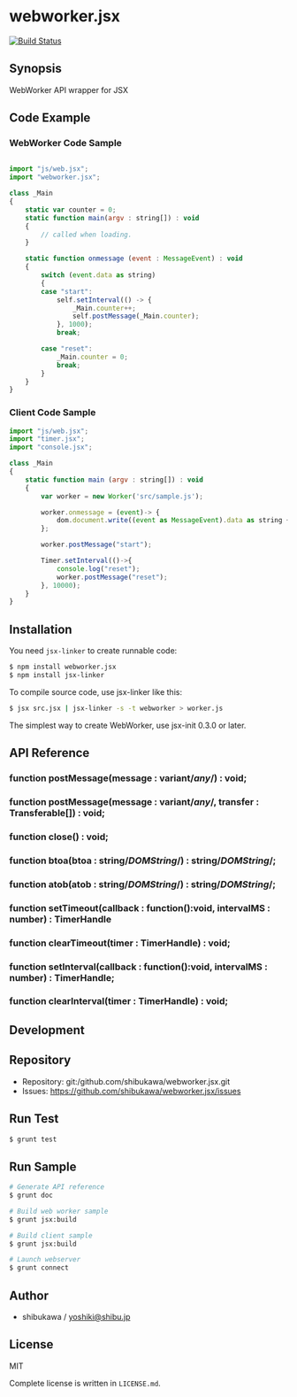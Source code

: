 webworker.jsx
===========================================

[![Build Status](https://travis-ci.org/shibukawa/webworker.jsx.png)](https://travis-ci.org/shibukawa/webworker.jsx)

Synopsis
---------------

WebWorker API wrapper for JSX

Code Example
---------------

### WebWorker Code Sample

```js

import "js/web.jsx";
import "webworker.jsx";

class _Main
{
    static var counter = 0;
    static function main(argv : string[]) : void
    {
        // called when loading.
    }

    static function onmessage (event : MessageEvent) : void
    {
        switch (event.data as string)
        {
        case "start":
            self.setInterval(() -> {
                _Main.counter++;
                self.postMessage(_Main.counter);
            }, 1000);
            break;

        case "reset":
            _Main.counter = 0;
            break;
        }
    }
}
```

### Client Code Sample

```js
import "js/web.jsx";
import "timer.jsx";
import "console.jsx";

class _Main
{
    static function main (argv : string[]) : void
    {
        var worker = new Worker('src/sample.js');

        worker.onmessage = (event)-> {
            dom.document.write((event as MessageEvent).data as string + '<br/>');
        };

        worker.postMessage("start");

        Timer.setInterval(()->{
            console.log("reset");
            worker.postMessage("reset");
        }, 10000);
    }
}
```

Installation
---------------

You need `jsx-linker` to create runnable code:

```sh
$ npm install webworker.jsx
$ npm install jsx-linker
```

To compile source code, use jsx-linker like this:

```sh
$ jsx src.jsx | jsx-linker -s -t webworker > worker.js
```

The simplest way to create WebWorker, use jsx-init 0.3.0 or later.

API Reference
------------------

### function postMessage(message : variant/*any*/) : void;
### function postMessage(message : variant/*any*/, transfer : Transferable[]) : void;
### function close() : void;
### function btoa(btoa : string/*DOMString*/) : string/*DOMString*/;
### function atob(atob : string/*DOMString*/) : string/*DOMString*/;
### function setTimeout(callback : function():void, intervalMS : number) : TimerHandle
### function clearTimeout(timer : TimerHandle) : void;
### function setInterval(callback : function():void, intervalMS : number) : TimerHandle;
### function clearInterval(timer : TimerHandle) : void;

Development
-------------

## Repository

* Repository: git:/github.com/shibukawa/webworker.jsx.git
* Issues: https://github.com/shibukawa/webworker.jsx/issues

## Run Test

```sh
$ grunt test
```

## Run Sample

```sh
# Generate API reference
$ grunt doc

# Build web worker sample
$ grunt jsx:build

# Build client sample
$ grunt jsx:build

# Launch webserver
$ grunt connect
```

Author
---------

* shibukawa / yoshiki@shibu.jp

License
------------

MIT

Complete license is written in `LICENSE.md`.
